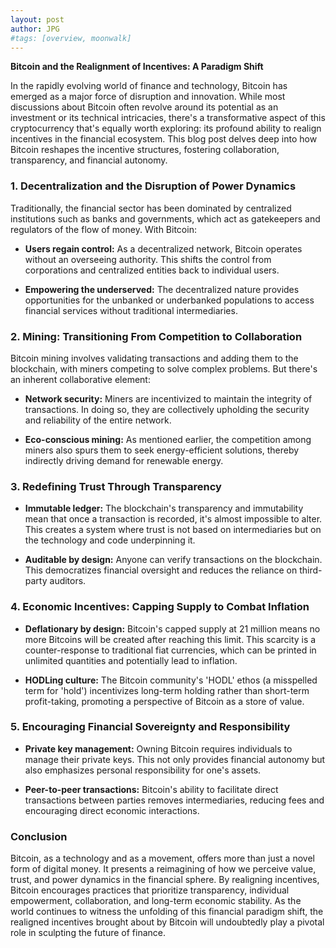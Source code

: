 ```yaml
---
layout: post
author: JPG
#tags: [overview, moonwalk]
---
```



**Bitcoin and the Realignment of Incentives: A Paradigm Shift**

In the rapidly evolving world of finance and technology, Bitcoin has emerged as a major force of disruption and innovation. While most discussions about Bitcoin often revolve around its potential as an investment or its technical intricacies, there's a transformative aspect of this cryptocurrency that's equally worth exploring: its profound ability to realign incentives in the financial ecosystem. This blog post delves deep into how Bitcoin reshapes the incentive structures, fostering collaboration, transparency, and financial autonomy.

### **1. Decentralization and the Disruption of Power Dynamics**

Traditionally, the financial sector has been dominated by centralized institutions such as banks and governments, which act as gatekeepers and regulators of the flow of money. With Bitcoin:

- **Users regain control:** As a decentralized network, Bitcoin operates without an overseeing authority. This shifts the control from corporations and centralized entities back to individual users.
  
- **Empowering the underserved:** The decentralized nature provides opportunities for the unbanked or underbanked populations to access financial services without traditional intermediaries.

### **2. Mining: Transitioning From Competition to Collaboration**

Bitcoin mining involves validating transactions and adding them to the blockchain, with miners competing to solve complex problems. But there's an inherent collaborative element:

- **Network security:** Miners are incentivized to maintain the integrity of transactions. In doing so, they are collectively upholding the security and reliability of the entire network.

- **Eco-conscious mining:** As mentioned earlier, the competition among miners also spurs them to seek energy-efficient solutions, thereby indirectly driving demand for renewable energy.

### **3. Redefining Trust Through Transparency**

- **Immutable ledger:** The blockchain's transparency and immutability mean that once a transaction is recorded, it's almost impossible to alter. This creates a system where trust is not based on intermediaries but on the technology and code underpinning it.
  
- **Auditable by design:** Anyone can verify transactions on the blockchain. This democratizes financial oversight and reduces the reliance on third-party auditors.

### **4. Economic Incentives: Capping Supply to Combat Inflation**

- **Deflationary by design:** Bitcoin's capped supply at 21 million means no more Bitcoins will be created after reaching this limit. This scarcity is a counter-response to traditional fiat currencies, which can be printed in unlimited quantities and potentially lead to inflation.
  
- **HODLing culture:** The Bitcoin community's 'HODL' ethos (a misspelled term for 'hold') incentivizes long-term holding rather than short-term profit-taking, promoting a perspective of Bitcoin as a store of value.

### **5. Encouraging Financial Sovereignty and Responsibility**

- **Private key management:** Owning Bitcoin requires individuals to manage their private keys. This not only provides financial autonomy but also emphasizes personal responsibility for one's assets.
  
- **Peer-to-peer transactions:** Bitcoin's ability to facilitate direct transactions between parties removes intermediaries, reducing fees and encouraging direct economic interactions.

### **Conclusion**

Bitcoin, as a technology and as a movement, offers more than just a novel form of digital money. It presents a reimagining of how we perceive value, trust, and power dynamics in the financial sphere. By realigning incentives, Bitcoin encourages practices that prioritize transparency, individual empowerment, collaboration, and long-term economic stability. As the world continues to witness the unfolding of this financial paradigm shift, the realigned incentives brought about by Bitcoin will undoubtedly play a pivotal role in sculpting the future of finance.
